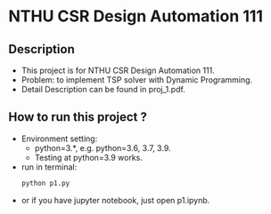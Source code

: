 # NTHU CSR Design Automation 111
## Description
* This project is for NTHU CSR Design Automation 111.
* Problem: to implement TSP solver with Dynamic Programming.
* Detail Description can be found in proj_1.pdf.

## How to run this project ?
* Environment setting:
    * python=3.*, e.g. python=3.6, 3.7, 3.9. 
    * Testing at python=3.9 works.
* run in terminal:
    ```python
    python p1.py
    ```
* or if you have jupyter notebook, just open p1.ipynb.